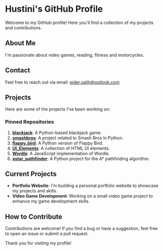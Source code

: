 # Hustini's GitHub Profile

Welcome to my GitHub profile! Here you'll find a collection of my projects and contributions.

## About Me
I'm passionate about video games, reading, fitness and motorcycles.

## Contact
Feel free to reach out via email: ejder.salih@outlook.com

## Projects
Here are some of the projects I've been working on:

### Pinned Repositories
1. **[blackjack](https://github.com/Hustini/blackjack)**: A Python-based blackjack game.
2. **[smashbros](https://github.com/Hustini/smashbros)**: A project related to Smash Bros in Python.
3. **[flappy_bird](https://github.com/Hustini/flappy_bird)**: A Python version of Flappy Bird.
4. **[UI_Elements](https://github.com/Hustini/UI_Elements)**: A collection of HTML UI elements.
5. **[Wordle](https://github.com/Hustini/Wordle)**: A JavaScript implementation of Wordle.
6. **[astar_pathfinder](https://github.com/Hustini/astar_pathfinder)**: A Python project for the A* pathfinding algorithm.

## Current Projects
- **Portfolio Website**: I'm building a personal portfolio website to showcase my projects and skills.
- **Video Game Development**: Working on a small video game project to enhance my game development skills.

## How to Contribute
Contributions are welcome! If you find a bug or have a suggestion, feel free to open an issue or submit a pull request.

Thank you for visiting my profile!

